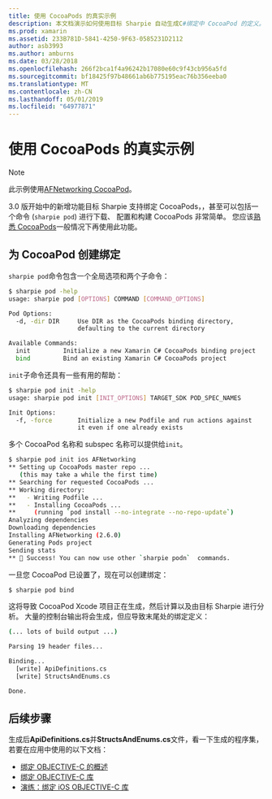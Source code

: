 ```yaml
---
title: 使用 CocoaPods 的真实示例
description: 本文档演示如何使用目标 Sharpie 自动生成C#绑定中 CocoaPod 的定义。
ms.prod: xamarin
ms.assetid: 233B781D-5841-4250-9F63-0585231D2112
author: asb3993
ms.author: amburns
ms.date: 03/28/2018
ms.openlocfilehash: 266f2bca1f4a96242b17080e60c9f43cb956a5fd
ms.sourcegitcommit: bf18425f97b48661ab6b775195eac76b356eeba0
ms.translationtype: MT
ms.contentlocale: zh-CN
ms.lasthandoff: 05/01/2019
ms.locfileid: "64977871"
---
```

# <a name="real-world-example-using-cocoapods"></a>使用 CocoaPods 的真实示例

> [!NOTE]
> 此示例使用[AFNetworking CocoaPod](https://cocoapods.org/pods/AFNetworking)。

3.0 版开始中的新增功能目标 Sharpie 支持绑定 CocoaPods，，甚至可以包括一个命令 (`sharpie pod`) 进行下载、 配置和构建 CocoaPods 非常简单。 您应该[熟悉 CocoaPods](https://cocoapods.org)一般情况下再使用此功能。

## <a name="creating-a-binding-for-a-cocoapod"></a>为 CocoaPod 创建绑定

`sharpie pod`命令包含一个全局选项和两个子命令：

```bash
$ sharpie pod -help
usage: sharpie pod [OPTIONS] COMMAND [COMMAND_OPTIONS]

Pod Options:
  -d, -dir DIR     Use DIR as the CocoaPods binding directory,
                   defaulting to the current directory

Available Commands:
  init         Initialize a new Xamarin C# CocoaPods binding project
  bind         Bind an existing Xamarin C# CocoaPods project
```

`init`子命令还具有一些有用的帮助：

```bash
$ sharpie pod init -help
usage: sharpie pod init [INIT_OPTIONS] TARGET_SDK POD_SPEC_NAMES

Init Options:
  -f, -force       Initialize a new Podfile and run actions against
                   it even if one already exists
```

多个 CocoaPod 名称和 subspec 名称可以提供给`init`。

```bash
$ sharpie pod init ios AFNetworking
** Setting up CocoaPods master repo ...
   (this may take a while the first time)
** Searching for requested CocoaPods ...
** Working directory:
**   - Writing Podfile ...
**   - Installing CocoaPods ...
**     (running `pod install --no-integrate --no-repo-update`)
Analyzing dependencies
Downloading dependencies
Installing AFNetworking (2.6.0)
Generating Pods project
Sending stats
** 🍻 Success! You can now use other `sharpie podn`  commands.
```

一旦您 CocoaPod 已设置了，现在可以创建绑定：

```bash
$ sharpie pod bind
```

这将导致 CocoaPod Xcode 项目正在生成，然后计算以及由目标 Sharpie 进行分析。 大量的控制台输出将会生成，但应导致末尾处的绑定定义：

```bash
(... lots of build output ...)

Parsing 19 header files...

Binding...
  [write] ApiDefinitions.cs
  [write] StructsAndEnums.cs

Done.
```

## <a name="next-steps"></a>后续步骤

生成后**ApiDefinitions.cs**并**StructsAndEnums.cs**文件，看一下生成的程序集，若要在应用中使用的以下文档：

- [绑定 OBJECTIVE-C 的概述](~/cross-platform/macios/binding/overview.md)
- [绑定 OBJECTIVE-C 库](~/cross-platform/macios/binding/objective-c-libraries.md)
- [演练：绑定 iOS OBJECTIVE-C 库](~/ios/platform/binding-objective-c/walkthrough.md)
